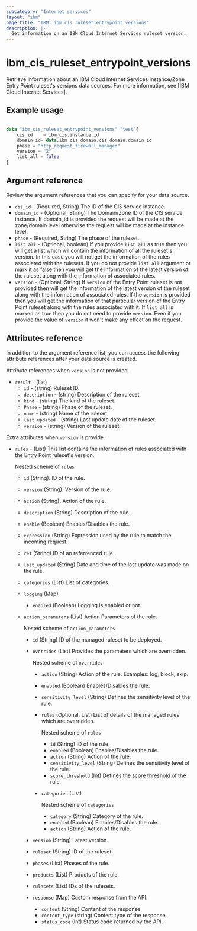 ```yaml
---
subcategory: "Internet services"
layout: "ibm"
page_title: "IBM: ibm_cis_ruleset_entrypoint_versions"
description: |-
  Get information on an IBM Cloud Internet Services ruleset version.
---
```


# ibm_cis_ruleset_entrypoint_versions

Retrieve information about an IBM Cloud Internet Services Instance/Zone Entry Point ruleset's versions data sources. For more information, see [IBM Cloud Internet Services].

## Example usage

```terraform

data "ibm_cis_ruleset_entrypoint_versions" "test"{
    cis_id    = ibm_cis.instance.id
    domain_id= data.ibm_cis_domain.cis_domain.domain_id
    phase = "http_request_firewall_managed"
    version = "2"
    list_all = false
}  
```

## Argument reference
Review the argument references that you can specify for your data source.

- `cis_id` - (Required, String) The ID of the CIS service instance.
- `domain_id` - (Optional, String) The Domain/Zone ID of the CIS service instance. If domain_id is provided the request will be made at the zone/domain level otherwise the request will be made at the instance level.  
- `phase` - (Required, String) The phase of the ruleset.
- `list_all` - (Optional, boolean) If you provide `list_all` as true then you will get a list which wil contain the  information of all the ruleset's version. In this case you will not get the information of the rules associated with the rulesets. If you do not provide `list_all` argument or mark it as false then you will get the information of the latest version of the ruleset along with the information of associated rules. 
- `version` - (Optional, String) If `version` of the Entry Point ruleset is not provided then will get the information of the latest version of the ruleset along with the information of associated rules. If the `version` is provided then you will get the information of that particular version of the Entry Point ruleset along with the rules associated with it. If `list_all` is marked as true then you do not need to provide `version`. Even if you provide the value of `version` it won't make any effect on the request. 


## Attributes reference
In addition to the argument reference list, you can access the following attribute references after your data source is created.

Attribute references when `version` is not provided.

- `result` - (list)
    - `id` - (string) Ruleset ID.
    - `description` - (string) Description of the ruleset.
    - `kind` - (string) The kind of the ruleset.
    - `Phase` - (string) Phase of the ruleset.
    - `name` - (string) Name of the ruleset.
    - `last updated` - (string) Last update date of the ruleset.
    - `version` - (string) Version of the ruleset.

Extra attributes when `version` is provide.

- `rules` - (List) This list contains the information of rules associated with the Entry Point ruleset's version.
  
  Nested scheme of `rules`
    - `id` (String). ID of the rule.
    - `version` (String). Version of the rule.
    - `action` (String). Action of the rule.
    - `description` (String) Description of the rule.
    - `enable` (Boolean) Enables/Disables the rule.
    - `expression` (String) Expression used by the rule to match the incoming request.
    - `ref` (String) ID of an referrenced rule.
    - `last_updated` (String) Date and time of the last update was made on the rule.
    - `categories` (List) List of categories.
    - `logging` (Map) 
      - `enabled` (Boolean) Logging is enabled or not.
    - `action_parameters` (List) Action Parameters of the rule.
    
      Nested scheme of `action_parameters`
      - `id` (String) ID of the managed ruleset to be deployed.
      - `overrides` (List) Provides the parameters which are overridden.

        Nested scheme of `overrides`
        - `action` (String) Action of the rule. Examples: log, block, skip.
        - `enabled` (Boolean) Enables/Disables the rule.
        - `sensitivity_level` (String) Defines the sensitivity level of the rule.
        - `rules` (Optional, List) List of details of the managed rules which are overridden.

          Nested scheme of `rules`
          - `id` (String) ID of the rule.
          - `enabled` (Boolean) Enables/Disables the rule.
          - `action` (String) Action of the rule.
          - `sensitivity_level` (String) Defines the sensitivity level of the rule.
          - `score_threshold` (Int) Defines the score threshold of the rule.
        - `categories` (List)
          
          Nested scheme of `categories`
          - `category` (String) Category of the rule.
          - `enabled` (Boolean) Enables/Disables the rule.
          - `action` (String) Action of the rule.
      - `version` (String) Latest version.
      - `ruleset` (String) ID of the ruleset.
      - `phases` (List) Phases of the rule.
      - `products` (List) Products of the rule.
      - `rulesets` (List) IDs of the rulesets.
      - `response` (Map) Custom response from the API.
        - `content` (String) Content of the response.
        - `content_type` (string) Content type of the response.
        - `status_code` (Int) Status code returned by the API.
